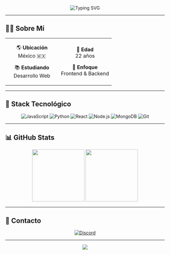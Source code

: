 <div align="center">
  <img src="https://readme-typing-svg.herokuapp.com?font=Fira+Code&size=28&pause=1000&color=00D8FF&center=true&vCenter=true&width=500&lines=Hola,+soy+Willy+👋;Full+Stack+Developer;22+años+desde+México" alt="Typing SVG" />
</div>

---

## 👨‍💻 Sobre Mí

<table align="center">
<tr>
<td align="center" width="50%">

🌎 **Ubicación**  
México 🇲🇽

📚 **Estudiando**  
Desarrollo Web

</td>
<td align="center" width="50%">

🎂 **Edad**  
22 años

🚀 **Enfoque**  
Frontend & Backend

</td>
</tr>
</table>

---

## 🚀 Stack Tecnológico

<div align="center">
  
![JavaScript](https://img.shields.io/badge/-JavaScript-F7DF1E?style=for-the-badge&logo=javascript&logoColor=black)
![Python](https://img.shields.io/badge/-Python-3776AB?style=for-the-badge&logo=python&logoColor=white)
![React](https://img.shields.io/badge/-React-61DAFB?style=for-the-badge&logo=react&logoColor=black)
![Node.js](https://img.shields.io/badge/-Node.js-339933?style=for-the-badge&logo=node.js&logoColor=white)
![MongoDB](https://img.shields.io/badge/-MongoDB-47A248?style=for-the-badge&logo=mongodb&logoColor=white)
![Git](https://img.shields.io/badge/-Git-F05032?style=for-the-badge&logo=git&logoColor=white)

</div>

---

## 📊 GitHub Stats

<div align="center">
  <img src="https://github-readme-stats.vercel.app/api?username=willy002884&show_icons=true&theme=tokyonight&hide_border=true" height="165" />
  <img src="https://github-readme-stats.vercel.app/api/top-langs/?username=willy002884&layout=compact&theme=tokyonight&hide_border=true" height="165" />
</div>

---

## 🤝 Contacto

<div align="center">
  
[![Discord](https://img.shields.io/badge/-Discord-5865F2?style=for-the-badge&logo=discord&logoColor=white)](https://discord.com/users/willys_)

</div>

---

<div align="center">
  <img src="https://komarev.com/ghpvc/?username=willy002884&label=Profile%20Views&color=0e75b6&style=flat" />
</div>

